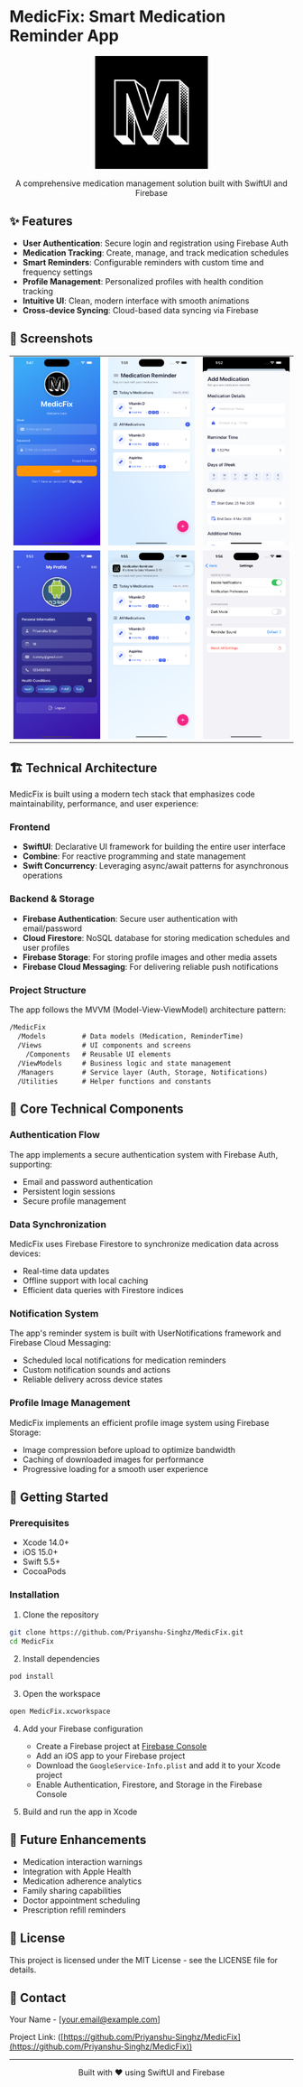 # MedicFix: Smart Medication Reminder App

<p align="center">
  <!-- You'll replace this with your actual app logo -->
  <img src="ScreenShots/playstore.png" alt="MedicFix Logo" width="200">
</p>

<p align="center">
  A comprehensive medication management solution built with SwiftUI and Firebase
</p>

## ✨ Features

- **User Authentication**: Secure login and registration using Firebase Auth
- **Medication Tracking**: Create, manage, and track medication schedules
- **Smart Reminders**: Configurable reminders with custom time and frequency settings
- **Profile Management**: Personalized profiles with health condition tracking
- **Intuitive UI**: Clean, modern interface with smooth animations
- **Cross-device Syncing**: Cloud-based data syncing via Firebase

## 📱 Screenshots

<p align="center">
  <table>
    <tr>
      <!-- Replace these with actual screenshots -->
      <td><img src="ScreenShots/login_screen.png" width="200"></td>
      <td><img src="ScreenShots/medication_list.png" width="200"></td>
      <td><img src="ScreenShots/add_medication.png" width="200"></td>
    </tr>
    <tr>
      <td><img src="ScreenShots/profile.png" width="200"></td>
      <td><img src="ScreenShots/reminders.png" width="200"></td>
      <td><img src="ScreenShots/settings.png" width="200"></td>
    </tr>
  </table>
</p>

## 🏗️ Technical Architecture

MedicFix is built using a modern tech stack that emphasizes code maintainability, performance, and user experience:

### Frontend
- **SwiftUI**: Declarative UI framework for building the entire user interface
- **Combine**: For reactive programming and state management
- **Swift Concurrency**: Leveraging async/await patterns for asynchronous operations

### Backend & Storage
- **Firebase Authentication**: Secure user authentication with email/password
- **Cloud Firestore**: NoSQL database for storing medication schedules and user profiles
- **Firebase Storage**: For storing profile images and other media assets
- **Firebase Cloud Messaging**: For delivering reliable push notifications

### Project Structure

The app follows the MVVM (Model-View-ViewModel) architecture pattern:

```
/MedicFix
  /Models         # Data models (Medication, ReminderTime)
  /Views          # UI components and screens
    /Components   # Reusable UI elements
  /ViewModels     # Business logic and state management
  /Managers       # Service layer (Auth, Storage, Notifications)
  /Utilities      # Helper functions and constants
```

## 🔧 Core Technical Components

### Authentication Flow

The app implements a secure authentication system with Firebase Auth, supporting:
- Email and password authentication
- Persistent login sessions
- Secure profile management

### Data Synchronization

MedicFix uses Firebase Firestore to synchronize medication data across devices:
- Real-time data updates
- Offline support with local caching
- Efficient data queries with Firestore indices

### Notification System

The app's reminder system is built with UserNotifications framework and Firebase Cloud Messaging:
- Scheduled local notifications for medication reminders
- Custom notification sounds and actions
- Reliable delivery across device states

### Profile Image Management

MedicFix implements an efficient profile image system using Firebase Storage:
- Image compression before upload to optimize bandwidth
- Caching of downloaded images for performance
- Progressive loading for a smooth user experience

## 🚀 Getting Started

### Prerequisites

- Xcode 14.0+
- iOS 15.0+
- Swift 5.5+
- CocoaPods

### Installation

1. Clone the repository
```bash
git clone https://github.com/Priyanshu-Singhz/MedicFix.git
cd MedicFix
```

2. Install dependencies
```bash
pod install
```

3. Open the workspace
```bash
open MedicFix.xcworkspace
```

4. Add your Firebase configuration
   - Create a Firebase project at [Firebase Console](https://console.firebase.google.com/)
   - Add an iOS app to your Firebase project
   - Download the `GoogleService-Info.plist` and add it to your Xcode project
   - Enable Authentication, Firestore, and Storage in the Firebase Console

5. Build and run the app in Xcode

## 🔮 Future Enhancements

- Medication interaction warnings
- Integration with Apple Health
- Medication adherence analytics
- Family sharing capabilities
- Doctor appointment scheduling
- Prescription refill reminders

## 📄 License

This project is licensed under the MIT License - see the LICENSE file for details.

## 🤝 Contact

Your Name - [your.email@example.com]

Project Link: ([https://github.com/Priyanshu-Singhz/MedicFix](https://github.com/Priyanshu-Singhz/MedicFix))

---

<p align="center">
Built with ❤️ using SwiftUI and Firebase
</p>
